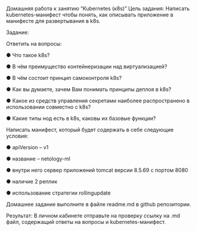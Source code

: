 Домашняя работа к занятию “Kubernetes (к8s)”
Цель задания:
Написать kubernetes-манифест чтобы понять, как описывать приложение в манифесте для развертывания в k8s.

Задание:

Ответить на вопросы:

● Что такое k8s? 

● В чём преимущество контейнеризации над виртуализацией? 

● В чём состоит принцип самоконтроля k8s? 

● Как вы думаете, зачем Вам понимать принципы деплоя в k8s? 

● Какое из средств управления секретами наиболее распространено в использовании совместно с k8s? 

● Какие типы нод есть в k8s, каковы их базовые функции?


Написать манифест, который будет содержать в себе следующие условия: 

● apiVersion – v1 

● название – netology-ml 

● внутри него сервер приложений tomcat версии 8.5.69 с портом 8080 

● наличие 2 реплик 

● использование стратегии rollingupdate


Домашнее задание выполните в файле readme.md в github репозитории.

Результат:
В личном кабинете отправьте на проверку ссылку на .md файл, содержащий ответы на вопросы и kubernetes-манифест.


